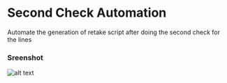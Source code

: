 # Second Check Automation
Automate the generation of retake script after doing the second check for the lines

### Sreenshot

![alt text](https://i.imgur.com/lVMrm15.png)
